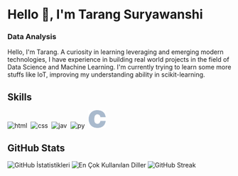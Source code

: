 # Hello 👋, I'm Tarang Suryawanshi
### Data Analysis

Hello, I'm Tarang. A curiosity in learning leveraging and emerging modern technologies, I have experience in building real world projects in the field of Data Science and Machine Learning. I'm currently trying to learn some more stuffs like IoT, improving my understanding ability in scikit-learning.

## Skills

<p align="left">
<img src="https://cdn.jsdelivr.net/gh/devicons/devicon/icons/html5/html5-original.svg" alt="html" width="40" height="40"/>&nbsp;
<img src="https://cdn.jsdelivr.net/gh/devicons/devicon/icons/css3/css3-original.svg" alt="css" width="40" height="40"/>&nbsp;
<img src="https://cdn.jsdelivr.net/gh/devicons/devicon/icons/github/github-original.svg" alt="jav" width="40" height="40"/>&nbsp;
<img src="https://cdn.jsdelivr.net/gh/devicons/devicon/icons/github/github-original.svg" alt="py" width="40" height="40"/>&nbsp;
<img src="https://github.com/devicons/devicon/blob/v2.17.0/icons/c/c-original.svg" alt="c" width="40" height="40"/>&nbsp;
</p>

## GitHub Stats

<img src="https://github-readme-stats.vercel.app/api?username=tarangcodes&show_icons=true&count_private=true&theme=tokyonight" alt="GitHub İstatistikleri" />

<img src="https://github-readme-stats.vercel.app/api/top-langs/?username=tarangcodes&layout=compact&theme=tokyonight" alt="En Çok Kullanılan Diller" />

<img src="https://github-readme-streak-stats.herokuapp.com/?user=tarangcodes&theme=tokyonight" alt="GitHub Streak" />
